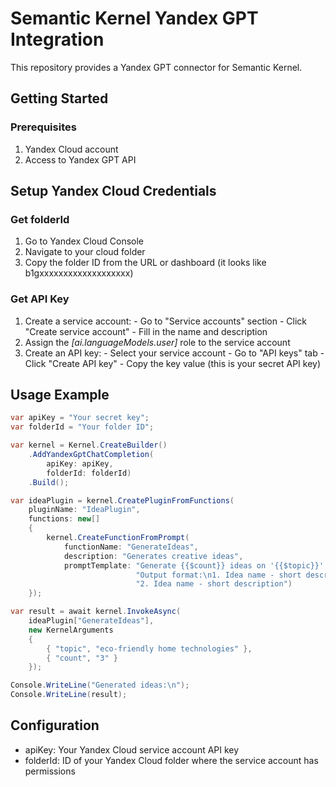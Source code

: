 # Semantic Kernel Yandex GPT Integration
This repository provides a Yandex GPT connector for Semantic Kernel.

## Getting Started
### Prerequisites
  1. Yandex Cloud account
  2. Access to Yandex GPT API

## Setup Yandex Cloud Credentials
### Get folderId
  1. Go to Yandex Cloud Console
  2. Navigate to your cloud folder
  3. Copy the folder ID from the URL or dashboard (it looks like b1gxxxxxxxxxxxxxxxxxxx)

### Get API Key
  1. Create a service account:
    - Go to "Service accounts" section
    - Click "Create service account"
    - Fill in the name and description  
  2. Assign the *[ai.languageModels.user]* role to the service account
  4. Create an API key:
    - Select your service account
    - Go to "API keys" tab
    - Click "Create API key"
    - Copy the key value (this is your secret API key)

## Usage Example
```csharp
var apiKey = "Your secret key";
var folderId = "Your folder ID";

var kernel = Kernel.CreateBuilder()
    .AddYandexGptChatCompletion(
        apiKey: apiKey,
        folderId: folderId)
    .Build();

var ideaPlugin = kernel.CreatePluginFromFunctions(
    pluginName: "IdeaPlugin",
    functions: new[]
    {
        kernel.CreateFunctionFromPrompt(
            functionName: "GenerateIdeas",
            description: "Generates creative ideas",
            promptTemplate: "Generate {{$count}} ideas on '{{$topic}}'.\n" +
                            "Output format:\n1. Idea name - short description\n" +
                            "2. Idea name - short description")
    });

var result = await kernel.InvokeAsync(
    ideaPlugin["GenerateIdeas"],
    new KernelArguments
    {
        { "topic", "eco-friendly home technologies" },
        { "count", "3" }
    });

Console.WriteLine("Generated ideas:\n");
Console.WriteLine(result);
```

## Configuration
  - apiKey: Your Yandex Cloud service account API key
  - folderId: ID of your Yandex Cloud folder where the service account has permissions
